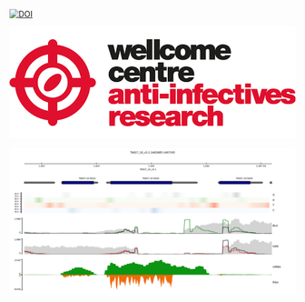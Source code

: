 
[![DOI](https://zenodo.org/badge/754718392.svg)](https://zenodo.org/doi/10.5281/zenodo.10636308)

![Wellcome Centre for Anti-Infectives Research Logo](static/wcar.png)

![Coverage track for gene Tb927.10.5620](make_images_code/bw_file/full_images/Tb927.10.5620_coverage.png)
